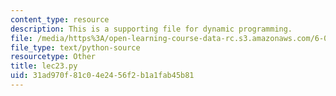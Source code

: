 ```yaml
---
content_type: resource
description: This is a supporting file for dynamic programming.
file: /media/https%3A/open-learning-course-data-rc.s3.amazonaws.com/6-00sc-introduction-to-computer-science-and-programming-spring-2011/31ad970f81c04e2456f2b1a1fab45b81_lec23.py
file_type: text/python-source
resourcetype: Other
title: lec23.py
uid: 31ad970f-81c0-4e24-56f2-b1a1fab45b81
---
```

